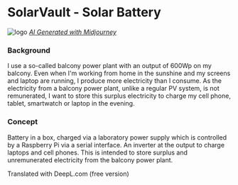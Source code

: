 # SolarVault - Solar Battery

![logo](https://github.com/carforge/solarvault/assets/29213494/9ef1d83a-3947-496c-854d-47b59f99cea7)
*[AI Generated with Midjourney](https://www.midjourney.com)*

### Background
I use a so-called balcony power plant with an output of 600Wp on my balcony. Even when I'm working from home in the sunshine and my screens and laptop are running, I produce more electricity than I consume. As the electricity from a balcony power plant, unlike a regular PV system, is not remunerated, I want to store this surplus electricity to charge my cell phone, tablet, smartwatch or laptop in the evening.

### Concept
Battery in a box, charged via a laboratory power supply which is controlled by a Raspberry Pi via a serial interface. An inverter at the output to charge laptops and cell phones. This is intended to store surplus and unremunerated electricity from the balcony power plant.

Translated with DeepL.com (free version)
